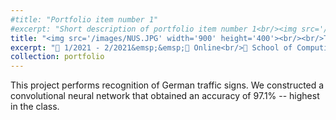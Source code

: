 ```yaml
---
#title: "Portfolio item number 1"
#excerpt: "Short description of portfolio item number 1<br/><img src='/images/500x300.png'>"
title: "<img src='/images/NUS.JPG' width='900' height='400'><br/><br/>Traffic Sign Recognition"
excerpt: "📅 1/2021 - 2/2021&emsp;&emsp;📍 Online<br/>🏫 School of Computing, National University of Singapore<br/>🏷️ Convolutional neural network, German Traffic Sign Recognition Benchmark<br/>"
collection: portfolio
---
```


This project performs recognition of German traffic signs. We constructed a convolutional neural network that obtained an accuracy of 97.1% -- highest in the class.


 
